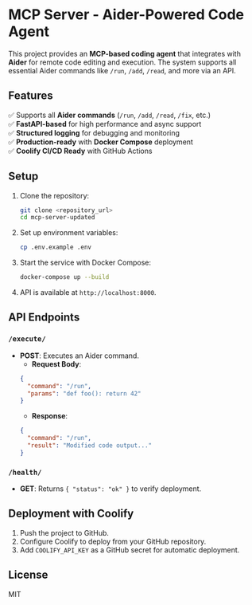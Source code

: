 # MCP Server - Aider-Powered Code Agent

This project provides an **MCP-based coding agent** that integrates with **Aider** for remote code editing and execution. The system supports all essential Aider commands like `/run`, `/add`, `/read`, and more via an API.

## Features

✅ Supports all **Aider commands** (`/run`, `/add`, `/read`, `/fix`, etc.)  
✅ **FastAPI-based** for high performance and async support  
✅ **Structured logging** for debugging and monitoring  
✅ **Production-ready** with **Docker Compose** deployment  
✅ **Coolify CI/CD Ready** with GitHub Actions  

## Setup

1. Clone the repository:
    ```bash
    git clone <repository_url>
    cd mcp-server-updated
    ```

2. Set up environment variables:
    ```bash
    cp .env.example .env
    ```

3. Start the service with Docker Compose:
    ```bash
    docker-compose up --build
    ```

4. API is available at `http://localhost:8000`.

## API Endpoints

### `/execute/`

- **POST**: Executes an Aider command.
    - **Request Body**:
    ```json
    {
      "command": "/run",
      "params": "def foo(): return 42"
    }
    ```
    - **Response**:
    ```json
    {
      "command": "/run",
      "result": "Modified code output..."
    }
    ```

### `/health/`
- **GET**: Returns `{ "status": "ok" }` to verify deployment.

## Deployment with Coolify

1. Push the project to GitHub.  
2. Configure Coolify to deploy from your GitHub repository.  
3. Add `COOLIFY_API_KEY` as a GitHub secret for automatic deployment.  

## License

MIT
